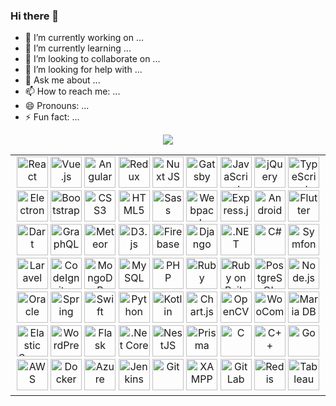 ### Hi there 👋

- 🔭 I’m currently working on ...
- 🌱 I’m currently learning ...
- 👯 I’m looking to collaborate on ...
- 🤔 I’m looking for help with ...
- 💬 Ask me about ...
- 📫 How to reach me: ...
- 😄 Pronouns: ...
- ⚡ Fun fact: ...

<p align="center">
    <a href="https://camo.githubusercontent.com/b64f4b46add533e35e5688fd23ae7f516b621277d8926ad728d3db8d4e0ef8f6/68747470733a2f2f6769746875622d70726f66696c652d74726f7068792e76657263656c2e6170702f3f757365726e616d653d646576647265616d736f6c7574696f6e26636f6c756d6e3d37267468656d653d6f6e656461726b" rel="nofollow"><img src="https://camo.githubusercontent.com/b64f4b46add533e35e5688fd23ae7f516b621277d8926ad728d3db8d4e0ef8f6/68747470733a2f2f6769746875622d70726f66696c652d74726f7068792e76657263656c2e6170702f3f757365726e616d653d646576647265616d736f6c7574696f6e26636f6c756d6e3d37267468656d653d6f6e656461726b" style="max-width: 100%;">
  </a>
</p>
<table>
  <tbody>
    <tr>
      <td valign="top" width="100%">
<div align="center">  
<a href="https://camo.githubusercontent.com/518977ed5e52020624daf41cf644046368af610f19a7b1220dd1d58377d08288/68747470733a2f2f70726f66696c696e61746f722e7269736861762e6465762f736b696c6c732d6173736574732f72656163742d6f726967696e616c2d776f72646d61726b2e737667" rel="nofollow"><img src="https://camo.githubusercontent.com/518977ed5e52020624daf41cf644046368af610f19a7b1220dd1d58377d08288/68747470733a2f2f70726f66696c696e61746f722e7269736861762e6465762f736b696c6c732d6173736574732f72656163742d6f726967696e616c2d776f72646d61726b2e737667" alt="React" height="50" style="max-width: 100%;"></a>  
<a href="https://camo.githubusercontent.com/a40a57becbe68bc3c482bdf1f209c8b091ee63f58173117037ac6aa5f96d4a72/68747470733a2f2f70726f66696c696e61746f722e7269736861762e6465762f736b696c6c732d6173736574732f7675656a732d6f726967696e616c2d776f72646d61726b2e737667" rel="nofollow"><img src="https://camo.githubusercontent.com/a40a57becbe68bc3c482bdf1f209c8b091ee63f58173117037ac6aa5f96d4a72/68747470733a2f2f70726f66696c696e61746f722e7269736861762e6465762f736b696c6c732d6173736574732f7675656a732d6f726967696e616c2d776f72646d61726b2e737667" alt="Vue.js" height="50" style="max-width: 100%;"></a>  
<a href="https://camo.githubusercontent.com/1abc769ed3486dd4eff0d2a33ede82bb8e1039dcf5b57f05c086c0841ca70f38/68747470733a2f2f70726f66696c696e61746f722e7269736861762e6465762f736b696c6c732d6173736574732f616e67756c61726a732d6f726967696e616c2e737667" rel="nofollow"><img src="https://camo.githubusercontent.com/1abc769ed3486dd4eff0d2a33ede82bb8e1039dcf5b57f05c086c0841ca70f38/68747470733a2f2f70726f66696c696e61746f722e7269736861762e6465762f736b696c6c732d6173736574732f616e67756c61726a732d6f726967696e616c2e737667" alt="Angular" height="50" style="max-width: 100%;"></a>  
<a href="https://camo.githubusercontent.com/b81456c0e15928e93c1e5f4d06b6a6938718d8f106a8169a570cd42b5e32f608/68747470733a2f2f70726f66696c696e61746f722e7269736861762e6465762f736b696c6c732d6173736574732f72656475782d6f726967696e616c2e737667" rel="nofollow"><img src="https://camo.githubusercontent.com/b81456c0e15928e93c1e5f4d06b6a6938718d8f106a8169a570cd42b5e32f608/68747470733a2f2f70726f66696c696e61746f722e7269736861762e6465762f736b696c6c732d6173736574732f72656475782d6f726967696e616c2e737667" alt="Redux" height="50" style="max-width: 100%;"></a>  
<a href="https://camo.githubusercontent.com/90d0171dc9dabf1fc595dae613ba9a1c3e61db71f559a26e585aa7c965da457f/68747470733a2f2f70726f66696c696e61746f722e7269736861762e6465762f736b696c6c732d6173736574732f6e7578742e706e67" rel="nofollow"><img src="https://camo.githubusercontent.com/90d0171dc9dabf1fc595dae613ba9a1c3e61db71f559a26e585aa7c965da457f/68747470733a2f2f70726f66696c696e61746f722e7269736861762e6465762f736b696c6c732d6173736574732f6e7578742e706e67" alt="Nuxt JS" height="50" style="max-width: 100%;"></a>  
<a href="https://camo.githubusercontent.com/f86ae7aceff369985e590976b98de5f0a8a2f6d9a6d70fa00b1280e1e218f20f/68747470733a2f2f70726f66696c696e61746f722e7269736861762e6465762f736b696c6c732d6173736574732f6761747362792e706e67" rel="nofollow"><img src="https://camo.githubusercontent.com/f86ae7aceff369985e590976b98de5f0a8a2f6d9a6d70fa00b1280e1e218f20f/68747470733a2f2f70726f66696c696e61746f722e7269736861762e6465762f736b696c6c732d6173736574732f6761747362792e706e67" alt="Gatsby" height="50" style="max-width: 100%;"></a>  
<a href="https://camo.githubusercontent.com/7a2b6137fa6818b1c85f86347a6b4a75ee52681d4a190c506df972e3c5459980/68747470733a2f2f70726f66696c696e61746f722e7269736861762e6465762f736b696c6c732d6173736574732f6a6176617363726970742d6f726967696e616c2e737667" rel="nofollow"><img src="https://camo.githubusercontent.com/7a2b6137fa6818b1c85f86347a6b4a75ee52681d4a190c506df972e3c5459980/68747470733a2f2f70726f66696c696e61746f722e7269736861762e6465762f736b696c6c732d6173736574732f6a6176617363726970742d6f726967696e616c2e737667" alt="JavaScript" height="50" style="max-width: 100%;"></a>  
<a href="https://camo.githubusercontent.com/4139e3f1661018381e0961baa746518f0e394103f0261c8b191474c6f7694a78/68747470733a2f2f70726f66696c696e61746f722e7269736861762e6465762f736b696c6c732d6173736574732f6a71756572792e706e67" rel="nofollow"><img src="https://camo.githubusercontent.com/4139e3f1661018381e0961baa746518f0e394103f0261c8b191474c6f7694a78/68747470733a2f2f70726f66696c696e61746f722e7269736861762e6465762f736b696c6c732d6173736574732f6a71756572792e706e67" alt="jQuery" height="50" style="max-width: 100%;"></a>  
<a href="https://camo.githubusercontent.com/94890eb1b8c3ce19ea73189dade730fa967a8fe08899f25cab17b57a5d4339dc/68747470733a2f2f70726f66696c696e61746f722e7269736861762e6465762f736b696c6c732d6173736574732f747970657363726970742d6f726967696e616c2e737667" rel="nofollow"><img src="https://camo.githubusercontent.com/94890eb1b8c3ce19ea73189dade730fa967a8fe08899f25cab17b57a5d4339dc/68747470733a2f2f70726f66696c696e61746f722e7269736861762e6465762f736b696c6c732d6173736574732f747970657363726970742d6f726967696e616c2e737667" alt="TypeScript" height="50" style="max-width: 100%;"></a>  
<a href="https://camo.githubusercontent.com/00d90c96be8a4ef050fb8e74ac140be3e56e32547f6910e39d47f6197a643686/68747470733a2f2f70726f66696c696e61746f722e7269736861762e6465762f736b696c6c732d6173736574732f656c656374726f6e2d6f726967696e616c2e737667" rel="nofollow"><img src="https://camo.githubusercontent.com/00d90c96be8a4ef050fb8e74ac140be3e56e32547f6910e39d47f6197a643686/68747470733a2f2f70726f66696c696e61746f722e7269736861762e6465762f736b696c6c732d6173736574732f656c656374726f6e2d6f726967696e616c2e737667" alt="Electron" height="50" style="max-width: 100%;"></a>  
<a href="https://camo.githubusercontent.com/3523bd4e344ec5909336e3891b7511da62905e8953381f6fa69c11983e8fd9f6/68747470733a2f2f70726f66696c696e61746f722e7269736861762e6465762f736b696c6c732d6173736574732f626f6f7473747261702d706c61696e2e737667" rel="nofollow"><img src="https://camo.githubusercontent.com/3523bd4e344ec5909336e3891b7511da62905e8953381f6fa69c11983e8fd9f6/68747470733a2f2f70726f66696c696e61746f722e7269736861762e6465762f736b696c6c732d6173736574732f626f6f7473747261702d706c61696e2e737667" alt="Bootstrap" height="50" style="max-width: 100%;"></a>  
<a href="https://camo.githubusercontent.com/1f14c9c472b21cf8790a4fb6914be3a3181e957ecc2b397775f06a989d20cb37/68747470733a2f2f70726f66696c696e61746f722e7269736861762e6465762f736b696c6c732d6173736574732f637373332d6f726967696e616c2d776f72646d61726b2e737667" rel="nofollow"><img src="https://camo.githubusercontent.com/1f14c9c472b21cf8790a4fb6914be3a3181e957ecc2b397775f06a989d20cb37/68747470733a2f2f70726f66696c696e61746f722e7269736861762e6465762f736b696c6c732d6173736574732f637373332d6f726967696e616c2d776f72646d61726b2e737667" alt="CSS3" height="50" style="max-width: 100%;"></a>  
<a href="https://camo.githubusercontent.com/bfa71fe5e1eb3ca57a7e4ef9c6b2ca21414c4fdab27ac6861e211e7cfe8f7d9f/68747470733a2f2f70726f66696c696e61746f722e7269736861762e6465762f736b696c6c732d6173736574732f68746d6c352d6f726967696e616c2d776f72646d61726b2e737667" rel="nofollow"><img src="https://camo.githubusercontent.com/bfa71fe5e1eb3ca57a7e4ef9c6b2ca21414c4fdab27ac6861e211e7cfe8f7d9f/68747470733a2f2f70726f66696c696e61746f722e7269736861762e6465762f736b696c6c732d6173736574732f68746d6c352d6f726967696e616c2d776f72646d61726b2e737667" alt="HTML5" height="50" style="max-width: 100%;"></a>  
<a href="https://camo.githubusercontent.com/34be724565315ff2235ad3237bb21f3db805f559e94b878ce7cd722e4e358cac/68747470733a2f2f70726f66696c696e61746f722e7269736861762e6465762f736b696c6c732d6173736574732f736173732d6f726967696e616c2e737667" rel="nofollow"><img src="https://camo.githubusercontent.com/34be724565315ff2235ad3237bb21f3db805f559e94b878ce7cd722e4e358cac/68747470733a2f2f70726f66696c696e61746f722e7269736861762e6465762f736b696c6c732d6173736574732f736173732d6f726967696e616c2e737667" alt="Sass" height="50" style="max-width: 100%;"></a>  
<a href="https://camo.githubusercontent.com/b44c84ce9c2fd580a8df419ea97d086de4b40ac53f96d3f76039c459b291c106/68747470733a2f2f70726f66696c696e61746f722e7269736861762e6465762f736b696c6c732d6173736574732f7765627061636b2d6f726967696e616c2e737667" rel="nofollow"><img src="https://camo.githubusercontent.com/b44c84ce9c2fd580a8df419ea97d086de4b40ac53f96d3f76039c459b291c106/68747470733a2f2f70726f66696c696e61746f722e7269736861762e6465762f736b696c6c732d6173736574732f7765627061636b2d6f726967696e616c2e737667" alt="Webpack" height="50" style="max-width: 100%;"></a>  
<a href="https://camo.githubusercontent.com/93acca6a99de2894799bf5e78396c83a682e46a4b1d98aa3127ae7b25c3754b6/68747470733a2f2f70726f66696c696e61746f722e7269736861762e6465762f736b696c6c732d6173736574732f657870726573732d6f726967696e616c2d776f72646d61726b2e737667" rel="nofollow"><img src="https://camo.githubusercontent.com/93acca6a99de2894799bf5e78396c83a682e46a4b1d98aa3127ae7b25c3754b6/68747470733a2f2f70726f66696c696e61746f722e7269736861762e6465762f736b696c6c732d6173736574732f657870726573732d6f726967696e616c2d776f72646d61726b2e737667" alt="Express.js" height="50" style="max-width: 100%;"></a>  
<a href="https://camo.githubusercontent.com/17676112fcdb3423d375ed3c77a013ab80ca29486595016aaa64c03d2b58eb08/68747470733a2f2f70726f66696c696e61746f722e7269736861762e6465762f736b696c6c732d6173736574732f616e64726f69642d6f726967696e616c2d776f72646d61726b2e737667" rel="nofollow"><img src="https://camo.githubusercontent.com/17676112fcdb3423d375ed3c77a013ab80ca29486595016aaa64c03d2b58eb08/68747470733a2f2f70726f66696c696e61746f722e7269736861762e6465762f736b696c6c732d6173736574732f616e64726f69642d6f726967696e616c2d776f72646d61726b2e737667" alt="Android" height="50" style="max-width: 100%;"></a>  
<a href="https://camo.githubusercontent.com/77baa71c79e61f2b1582539fd2f14cb063c5808267bb04a2c4dafea2ea55b155/68747470733a2f2f70726f66696c696e61746f722e7269736861762e6465762f736b696c6c732d6173736574732f666c7574746572696f2d69636f6e2e737667" rel="nofollow"><img src="https://camo.githubusercontent.com/77baa71c79e61f2b1582539fd2f14cb063c5808267bb04a2c4dafea2ea55b155/68747470733a2f2f70726f66696c696e61746f722e7269736861762e6465762f736b696c6c732d6173736574732f666c7574746572696f2d69636f6e2e737667" alt="Flutter" height="50" style="max-width: 100%;"></a>  
<a href="https://camo.githubusercontent.com/a4ddee20249d74f87292fb470a62b5a556cd4e7c25760f0801c88f73fb20838d/68747470733a2f2f70726f66696c696e61746f722e7269736861762e6465762f736b696c6c732d6173736574732f646172746c616e672d69636f6e2e737667" rel="nofollow"><img src="https://camo.githubusercontent.com/a4ddee20249d74f87292fb470a62b5a556cd4e7c25760f0801c88f73fb20838d/68747470733a2f2f70726f66696c696e61746f722e7269736861762e6465762f736b696c6c732d6173736574732f646172746c616e672d69636f6e2e737667" alt="Dart" height="50" style="max-width: 100%;"></a>  
<a href="https://camo.githubusercontent.com/1485e92b04f4e5a9b05d6ca5d4f349e54e2a7e242e81b3c7df6660c86e31b02e/68747470733a2f2f70726f66696c696e61746f722e7269736861762e6465762f736b696c6c732d6173736574732f6772617068716c2e706e67" rel="nofollow"><img src="https://camo.githubusercontent.com/1485e92b04f4e5a9b05d6ca5d4f349e54e2a7e242e81b3c7df6660c86e31b02e/68747470733a2f2f70726f66696c696e61746f722e7269736861762e6465762f736b696c6c732d6173736574732f6772617068716c2e706e67" alt="GraphQL" height="50" style="max-width: 100%;"></a>  
<a href="https://camo.githubusercontent.com/dd469a6c4804da86c9cf1b872ddecf8fff1b92ff6ebecb21f65f493948fe8370/68747470733a2f2f70726f66696c696e61746f722e7269736861762e6465762f736b696c6c732d6173736574732f6d6574656f722e737667" rel="nofollow"><img src="https://camo.githubusercontent.com/dd469a6c4804da86c9cf1b872ddecf8fff1b92ff6ebecb21f65f493948fe8370/68747470733a2f2f70726f66696c696e61746f722e7269736861762e6465762f736b696c6c732d6173736574732f6d6574656f722e737667" alt="Meteor" height="50" style="max-width: 100%;"></a>  
<a href="https://camo.githubusercontent.com/dab9c38ff383111efeed8d7b3dcf8c917c83479e890a229ad96a1444ed8716f8/68747470733a2f2f70726f66696c696e61746f722e7269736861762e6465762f736b696c6c732d6173736574732f64332e706e67" rel="nofollow"><img src="https://camo.githubusercontent.com/dab9c38ff383111efeed8d7b3dcf8c917c83479e890a229ad96a1444ed8716f8/68747470733a2f2f70726f66696c696e61746f722e7269736861762e6465762f736b696c6c732d6173736574732f64332e706e67" alt="D3.js" height="50" style="max-width: 100%;"></a>  
<a href="https://camo.githubusercontent.com/e6e7e4e720421db277c77244ec2cdbc925f09ee2555a718b061f7063ed8c6799/68747470733a2f2f70726f66696c696e61746f722e7269736861762e6465762f736b696c6c732d6173736574732f66697265626173652e706e67" rel="nofollow"><img src="https://camo.githubusercontent.com/e6e7e4e720421db277c77244ec2cdbc925f09ee2555a718b061f7063ed8c6799/68747470733a2f2f70726f66696c696e61746f722e7269736861762e6465762f736b696c6c732d6173736574732f66697265626173652e706e67" alt="Firebase" height="50" style="max-width: 100%;"></a>  
<a href="https://camo.githubusercontent.com/1ed2d06cf0f5c06cb9361b47ed5c7f6d1f5e42c572291996b1f85b1780fd295b/68747470733a2f2f70726f66696c696e61746f722e7269736861762e6465762f736b696c6c732d6173736574732f646a616e676f2d6f726967696e616c2e737667" rel="nofollow"><img src="https://camo.githubusercontent.com/1ed2d06cf0f5c06cb9361b47ed5c7f6d1f5e42c572291996b1f85b1780fd295b/68747470733a2f2f70726f66696c696e61746f722e7269736861762e6465762f736b696c6c732d6173736574732f646a616e676f2d6f726967696e616c2e737667" alt="Django" height="50" style="max-width: 100%;"></a>  
<a href="https://camo.githubusercontent.com/431a35f2224f9af72d1bb857498b40e0843f0019f09dd356e3dc25e78d6ca813/68747470733a2f2f70726f66696c696e61746f722e7269736861762e6465762f736b696c6c732d6173736574732f646f742d6e65742d6f726967696e616c2d776f72646d61726b2e737667" rel="nofollow"><img src="https://camo.githubusercontent.com/431a35f2224f9af72d1bb857498b40e0843f0019f09dd356e3dc25e78d6ca813/68747470733a2f2f70726f66696c696e61746f722e7269736861762e6465762f736b696c6c732d6173736574732f646f742d6e65742d6f726967696e616c2d776f72646d61726b2e737667" alt=".NET" height="50" style="max-width: 100%;"></a>  
<a href="https://camo.githubusercontent.com/1513e94cd7b84f2536d7ba959d5e2c28cd951d1a015ff39571e503dfc9f45751/68747470733a2f2f70726f66696c696e61746f722e7269736861762e6465762f736b696c6c732d6173736574732f6373686172702d6f726967696e616c2e737667" rel="nofollow"><img src="https://camo.githubusercontent.com/1513e94cd7b84f2536d7ba959d5e2c28cd951d1a015ff39571e503dfc9f45751/68747470733a2f2f70726f66696c696e61746f722e7269736861762e6465762f736b696c6c732d6173736574732f6373686172702d6f726967696e616c2e737667" alt="C#" height="50" style="max-width: 100%;"></a>  
<a href="https://camo.githubusercontent.com/c3d8201dc83bf01a818e284fcea9a60f48363fffe3de6cd7a3cef099c7c39f5a/68747470733a2f2f70726f66696c696e61746f722e7269736861762e6465762f736b696c6c732d6173736574732f73796d666f6e795f626c61636b5f30332e737667" rel="nofollow"><img src="https://camo.githubusercontent.com/c3d8201dc83bf01a818e284fcea9a60f48363fffe3de6cd7a3cef099c7c39f5a/68747470733a2f2f70726f66696c696e61746f722e7269736861762e6465762f736b696c6c732d6173736574732f73796d666f6e795f626c61636b5f30332e737667" alt="Symfony" height="50" style="max-width: 100%;"></a>  
<a href="https://camo.githubusercontent.com/59a85b448aad371c42861b800fd8d1442f1a454404c4c0def396af80b9e14313/68747470733a2f2f70726f66696c696e61746f722e7269736861762e6465762f736b696c6c732d6173736574732f6c61726176656c2d706c61696e2d776f72646d61726b2e737667" rel="nofollow"><img src="https://camo.githubusercontent.com/59a85b448aad371c42861b800fd8d1442f1a454404c4c0def396af80b9e14313/68747470733a2f2f70726f66696c696e61746f722e7269736861762e6465762f736b696c6c732d6173736574732f6c61726176656c2d706c61696e2d776f72646d61726b2e737667" alt="Laravel" height="50" style="max-width: 100%;"></a>  
<a href="https://camo.githubusercontent.com/f5aa5ed853da39e0b110e8d0ac569b83e58366a55102a08706eab272d0eb5bbc/68747470733a2f2f70726f66696c696e61746f722e7269736861762e6465762f736b696c6c732d6173736574732f636f646569676e697465722e737667" rel="nofollow"><img src="https://camo.githubusercontent.com/f5aa5ed853da39e0b110e8d0ac569b83e58366a55102a08706eab272d0eb5bbc/68747470733a2f2f70726f66696c696e61746f722e7269736861762e6465762f736b696c6c732d6173736574732f636f646569676e697465722e737667" alt="CodeIgniter" height="50" style="max-width: 100%;"></a>  
<a href="https://camo.githubusercontent.com/e643754982a9dba595811285c08c4667f1062a17d9e7eca8dd16b43995bf372b/68747470733a2f2f70726f66696c696e61746f722e7269736861762e6465762f736b696c6c732d6173736574732f6d6f6e676f64622d6f726967696e616c2d776f72646d61726b2e737667" rel="nofollow"><img src="https://camo.githubusercontent.com/e643754982a9dba595811285c08c4667f1062a17d9e7eca8dd16b43995bf372b/68747470733a2f2f70726f66696c696e61746f722e7269736861762e6465762f736b696c6c732d6173736574732f6d6f6e676f64622d6f726967696e616c2d776f72646d61726b2e737667" alt="MongoDB" height="50" style="max-width: 100%;"></a>  
<a href="https://camo.githubusercontent.com/ef8a5aaa11f861e3692439d030c83a18d6d5ebc387d6e74ca4bba728aaeac7ad/68747470733a2f2f70726f66696c696e61746f722e7269736861762e6465762f736b696c6c732d6173736574732f6d7973716c2d6f726967696e616c2d776f72646d61726b2e737667" rel="nofollow"><img src="https://camo.githubusercontent.com/ef8a5aaa11f861e3692439d030c83a18d6d5ebc387d6e74ca4bba728aaeac7ad/68747470733a2f2f70726f66696c696e61746f722e7269736861762e6465762f736b696c6c732d6173736574732f6d7973716c2d6f726967696e616c2d776f72646d61726b2e737667" alt="MySQL" height="50" style="max-width: 100%;"></a>  
<a href="https://camo.githubusercontent.com/8cba877c9729b9af2c1e0952ce007c05a4be5bc723d56e50cf2f9f9c384a9d8e/68747470733a2f2f70726f66696c696e61746f722e7269736861762e6465762f736b696c6c732d6173736574732f7068702d6f726967696e616c2e737667" rel="nofollow"><img src="https://camo.githubusercontent.com/8cba877c9729b9af2c1e0952ce007c05a4be5bc723d56e50cf2f9f9c384a9d8e/68747470733a2f2f70726f66696c696e61746f722e7269736861762e6465762f736b696c6c732d6173736574732f7068702d6f726967696e616c2e737667" alt="PHP" height="50" style="max-width: 100%;"></a>  
<a href="https://camo.githubusercontent.com/9d7f785e4d41a8d0d78cf8ed600d0da9bbaf60edacc525a29c9659af603b71d1/68747470733a2f2f70726f66696c696e61746f722e7269736861762e6465762f736b696c6c732d6173736574732f727562792d6f726967696e616c2d776f72646d61726b2e737667" rel="nofollow"><img src="https://camo.githubusercontent.com/9d7f785e4d41a8d0d78cf8ed600d0da9bbaf60edacc525a29c9659af603b71d1/68747470733a2f2f70726f66696c696e61746f722e7269736861762e6465762f736b696c6c732d6173736574732f727562792d6f726967696e616c2d776f72646d61726b2e737667" alt="Ruby" height="50" style="max-width: 100%;"></a>  
<a href="https://camo.githubusercontent.com/e2d85125c065744b69c8e4c8d6e8cdfc0bc4a6e55f5a5417706b2d400c8f1173/68747470733a2f2f70726f66696c696e61746f722e7269736861762e6465762f736b696c6c732d6173736574732f7261696c732d6f726967696e616c2d776f72646d61726b2e737667" rel="nofollow"><img src="https://camo.githubusercontent.com/e2d85125c065744b69c8e4c8d6e8cdfc0bc4a6e55f5a5417706b2d400c8f1173/68747470733a2f2f70726f66696c696e61746f722e7269736861762e6465762f736b696c6c732d6173736574732f7261696c732d6f726967696e616c2d776f72646d61726b2e737667" alt="Ruby on Rails" height="50" style="max-width: 100%;"></a>  
<a href="https://camo.githubusercontent.com/ddc853c2f9e0dc4538d5f3500880e557ab03f9ea8050b5152d0ef61d042f7d01/68747470733a2f2f70726f66696c696e61746f722e7269736861762e6465762f736b696c6c732d6173736574732f706f737467726573716c2d6f726967696e616c2d776f72646d61726b2e737667" rel="nofollow"><img src="https://camo.githubusercontent.com/ddc853c2f9e0dc4538d5f3500880e557ab03f9ea8050b5152d0ef61d042f7d01/68747470733a2f2f70726f66696c696e61746f722e7269736861762e6465762f736b696c6c732d6173736574732f706f737467726573716c2d6f726967696e616c2d776f72646d61726b2e737667" alt="PostgreSQL" height="50" style="max-width: 100%;"></a>  
<a href="https://camo.githubusercontent.com/48c9507b62d83559dc3aef4f3951293b15ab2f5fa1029bdf6ec42f9fa062e775/68747470733a2f2f70726f66696c696e61746f722e7269736861762e6465762f736b696c6c732d6173736574732f6e6f64656a732d6f726967696e616c2d776f72646d61726b2e737667" rel="nofollow"><img src="https://camo.githubusercontent.com/48c9507b62d83559dc3aef4f3951293b15ab2f5fa1029bdf6ec42f9fa062e775/68747470733a2f2f70726f66696c696e61746f722e7269736861762e6465762f736b696c6c732d6173736574732f6e6f64656a732d6f726967696e616c2d776f72646d61726b2e737667" alt="Node.js" height="50" style="max-width: 100%;"></a>  
<a href="https://camo.githubusercontent.com/b7f12e4ba9723b7ce9e633d98398f53d94f5d5a8f5ec16328cf904c4c8c59c3d/68747470733a2f2f70726f66696c696e61746f722e7269736861762e6465762f736b696c6c732d6173736574732f6f7261636c652d6f726967696e616c2e737667" rel="nofollow"><img src="https://camo.githubusercontent.com/b7f12e4ba9723b7ce9e633d98398f53d94f5d5a8f5ec16328cf904c4c8c59c3d/68747470733a2f2f70726f66696c696e61746f722e7269736861762e6465762f736b696c6c732d6173736574732f6f7261636c652d6f726967696e616c2e737667" alt="Oracle" height="50" style="max-width: 100%;"></a>  
<a href="https://camo.githubusercontent.com/f44cbbd0c8267e4ff36f919d833b0814e2de313739f958b2d8618cf4abe9f216/68747470733a2f2f70726f66696c696e61746f722e7269736861762e6465762f736b696c6c732d6173736574732f737072696e67696f2d69636f6e2e737667" rel="nofollow"><img src="https://camo.githubusercontent.com/f44cbbd0c8267e4ff36f919d833b0814e2de313739f958b2d8618cf4abe9f216/68747470733a2f2f70726f66696c696e61746f722e7269736861762e6465762f736b696c6c732d6173736574732f737072696e67696f2d69636f6e2e737667" alt="Spring" height="50" style="max-width: 100%;"></a>  
<a href="https://camo.githubusercontent.com/7dbe8d79212142b395deb7302c9783f02d64b91b4ca78e6b0ed738d014363bf5/68747470733a2f2f70726f66696c696e61746f722e7269736861762e6465762f736b696c6c732d6173736574732f73776966742d6f726967696e616c2d776f72646d61726b2e737667" rel="nofollow"><img src="https://camo.githubusercontent.com/7dbe8d79212142b395deb7302c9783f02d64b91b4ca78e6b0ed738d014363bf5/68747470733a2f2f70726f66696c696e61746f722e7269736861762e6465762f736b696c6c732d6173736574732f73776966742d6f726967696e616c2d776f72646d61726b2e737667" alt="Swift" height="50" style="max-width: 100%;"></a>  
<a href="https://camo.githubusercontent.com/d10e5aa8ba67f1eb109da4e98cd75adfa42df2e6019f8222cfa14c0088ac674d/68747470733a2f2f70726f66696c696e61746f722e7269736861762e6465762f736b696c6c732d6173736574732f707974686f6e2d6f726967696e616c2e737667" rel="nofollow"><img src="https://camo.githubusercontent.com/d10e5aa8ba67f1eb109da4e98cd75adfa42df2e6019f8222cfa14c0088ac674d/68747470733a2f2f70726f66696c696e61746f722e7269736861762e6465762f736b696c6c732d6173736574732f707974686f6e2d6f726967696e616c2e737667" alt="Python" height="50" style="max-width: 100%;"></a>  
<a href="https://camo.githubusercontent.com/6a788ab90082c72e9b8f651298624c7519f8b4bc558043459fccd02b977e1928/68747470733a2f2f70726f66696c696e61746f722e7269736861762e6465762f736b696c6c732d6173736574732f6b6f746c696e6c616e672d69636f6e2e737667" rel="nofollow"><img src="https://camo.githubusercontent.com/6a788ab90082c72e9b8f651298624c7519f8b4bc558043459fccd02b977e1928/68747470733a2f2f70726f66696c696e61746f722e7269736861762e6465762f736b696c6c732d6173736574732f6b6f746c696e6c616e672d69636f6e2e737667" alt="Kotlin" height="50" style="max-width: 100%;"></a>  
<a href="https://camo.githubusercontent.com/5ef323398644d0544cbf5284d118cd027594a32f1ad973d13667f169d245e382/68747470733a2f2f70726f66696c696e61746f722e7269736861762e6465762f736b696c6c732d6173736574732f6c6f676f2d7469746c652e737667" rel="nofollow"><img src="https://camo.githubusercontent.com/5ef323398644d0544cbf5284d118cd027594a32f1ad973d13667f169d245e382/68747470733a2f2f70726f66696c696e61746f722e7269736861762e6465762f736b696c6c732d6173736574732f6c6f676f2d7469746c652e737667" alt="Chart.js" height="50" style="max-width: 100%;"></a>  
<a href="https://camo.githubusercontent.com/3cd52a9c40ad2bb6b22628ad3d982ae571eca8f1cb7e895beb4f1719b56c2258/68747470733a2f2f70726f66696c696e61746f722e7269736861762e6465762f736b696c6c732d6173736574732f6f70656e63762d69636f6e2e737667" rel="nofollow"><img src="https://camo.githubusercontent.com/3cd52a9c40ad2bb6b22628ad3d982ae571eca8f1cb7e895beb4f1719b56c2258/68747470733a2f2f70726f66696c696e61746f722e7269736861762e6465762f736b696c6c732d6173736574732f6f70656e63762d69636f6e2e737667" alt="OpenCV" height="50" style="max-width: 100%;"></a>  
<a href="https://camo.githubusercontent.com/dab6e7e5faf8df7ebc5b09a0f1911819d35c144d7c8579115322bd4eef58a5e1/68747470733a2f2f70726f66696c696e61746f722e7269736861762e6465762f736b696c6c732d6173736574732f776f6f636f6d6d657263652e706e67" rel="nofollow"><img src="https://camo.githubusercontent.com/dab6e7e5faf8df7ebc5b09a0f1911819d35c144d7c8579115322bd4eef58a5e1/68747470733a2f2f70726f66696c696e61746f722e7269736861762e6465762f736b696c6c732d6173736574732f776f6f636f6d6d657263652e706e67" alt="WooCommerce" height="50" style="max-width: 100%;"></a>  
<a href="https://camo.githubusercontent.com/28442265ca84bb599315850b867a8408bd1e41a460efa336454146c23fa70156/68747470733a2f2f70726f66696c696e61746f722e7269736861762e6465762f736b696c6c732d6173736574732f6d6172696164622e706e67" rel="nofollow"><img src="https://camo.githubusercontent.com/28442265ca84bb599315850b867a8408bd1e41a460efa336454146c23fa70156/68747470733a2f2f70726f66696c696e61746f722e7269736861762e6465762f736b696c6c732d6173736574732f6d6172696164622e706e67" alt="Maria DB" height="50" style="max-width: 100%;"></a>  
<a href="https://camo.githubusercontent.com/a887ab1df37781a6535f57faa3f5c679a957c6290ed482add13aef13cc018f70/68747470733a2f2f70726f66696c696e61746f722e7269736861762e6465762f736b696c6c732d6173736574732f656c61737469637365617263682e706e67" rel="nofollow"><img src="https://camo.githubusercontent.com/a887ab1df37781a6535f57faa3f5c679a957c6290ed482add13aef13cc018f70/68747470733a2f2f70726f66696c696e61746f722e7269736861762e6465762f736b696c6c732d6173736574732f656c61737469637365617263682e706e67" alt="Elastic Search" height="50" style="max-width: 100%;"></a>  
<a href="https://camo.githubusercontent.com/4629b90b2cfb38cc37a512b6b1fb6a8cb51d303cde9aebb07f91dc5e6c276033/68747470733a2f2f70726f66696c696e61746f722e7269736861762e6465762f736b696c6c732d6173736574732f776f726470726573732e706e67" rel="nofollow"><img src="https://camo.githubusercontent.com/4629b90b2cfb38cc37a512b6b1fb6a8cb51d303cde9aebb07f91dc5e6c276033/68747470733a2f2f70726f66696c696e61746f722e7269736861762e6465762f736b696c6c732d6173736574732f776f726470726573732e706e67" alt="WordPress" height="50" style="max-width: 100%;"></a>  
<a href="https://camo.githubusercontent.com/a7ccc629374574be12ff62340d0b9d93faf4aecbba480ed1b0cd0ee481c8a8b3/68747470733a2f2f70726f66696c696e61746f722e7269736861762e6465762f736b696c6c732d6173736574732f666c61736b2e706e67" rel="nofollow"><img src="https://camo.githubusercontent.com/a7ccc629374574be12ff62340d0b9d93faf4aecbba480ed1b0cd0ee481c8a8b3/68747470733a2f2f70726f66696c696e61746f722e7269736861762e6465762f736b696c6c732d6173736574732f666c61736b2e706e67" alt="Flask" height="50" style="max-width: 100%;"></a>  
<a href="https://camo.githubusercontent.com/83349309f8eb65efbdd644db0b665e59a959e9d72ee362d63ab585015e9094c2/68747470733a2f2f70726f66696c696e61746f722e7269736861762e6465762f736b696c6c732d6173736574732f646f746e6574636f72652e706e67" rel="nofollow"><img src="https://camo.githubusercontent.com/83349309f8eb65efbdd644db0b665e59a959e9d72ee362d63ab585015e9094c2/68747470733a2f2f70726f66696c696e61746f722e7269736861762e6465762f736b696c6c732d6173736574732f646f746e6574636f72652e706e67" alt=".Net Core" height="50" style="max-width: 100%;"></a>  
<a href="https://camo.githubusercontent.com/50425c4c0aaf813b2732f1242091da63a55ff45a07d5890e915b8b85297305e3/68747470733a2f2f70726f66696c696e61746f722e7269736861762e6465762f736b696c6c732d6173736574732f6e6573746a732e737667" rel="nofollow"><img src="https://camo.githubusercontent.com/50425c4c0aaf813b2732f1242091da63a55ff45a07d5890e915b8b85297305e3/68747470733a2f2f70726f66696c696e61746f722e7269736861762e6465762f736b696c6c732d6173736574732f6e6573746a732e737667" alt="NestJS" height="50" style="max-width: 100%;"></a>  
<a href="https://camo.githubusercontent.com/91e66834eb064e372ae403ec874cd9f9968cfe1291fbe2969841003576ebd7f1/68747470733a2f2f70726f66696c696e61746f722e7269736861762e6465762f736b696c6c732d6173736574732f707269736d612e706e67" rel="nofollow"><img src="https://camo.githubusercontent.com/91e66834eb064e372ae403ec874cd9f9968cfe1291fbe2969841003576ebd7f1/68747470733a2f2f70726f66696c696e61746f722e7269736861762e6465762f736b696c6c732d6173736574732f707269736d612e706e67" alt="Prisma" height="50" style="max-width: 100%;"></a>  
<a href="https://camo.githubusercontent.com/67704b43eaee79d5db2e0ac9b288ca2eda7f8cdaaadce80ce77d44f8d08d3d95/68747470733a2f2f70726f66696c696e61746f722e7269736861762e6465762f736b696c6c732d6173736574732f632d6f726967696e616c2e737667" rel="nofollow"><img src="https://camo.githubusercontent.com/67704b43eaee79d5db2e0ac9b288ca2eda7f8cdaaadce80ce77d44f8d08d3d95/68747470733a2f2f70726f66696c696e61746f722e7269736861762e6465762f736b696c6c732d6173736574732f632d6f726967696e616c2e737667" alt="C" height="50" style="max-width: 100%;"></a>  
<a href="https://camo.githubusercontent.com/716c20f454fef17485712c6bfda0f6343ac75983a673228c59aa3bf4076c9f99/68747470733a2f2f70726f66696c696e61746f722e7269736861762e6465762f736b696c6c732d6173736574732f63706c7573706c75732d6f726967696e616c2e737667" rel="nofollow"><img src="https://camo.githubusercontent.com/716c20f454fef17485712c6bfda0f6343ac75983a673228c59aa3bf4076c9f99/68747470733a2f2f70726f66696c696e61746f722e7269736861762e6465762f736b696c6c732d6173736574732f63706c7573706c75732d6f726967696e616c2e737667" alt="C++" height="50" style="max-width: 100%;"></a>  
<a href="https://camo.githubusercontent.com/c26ef7dd43db67579b01ea57f14de7c2dd486a50a142e85dd06f8d0540a9a6e2/68747470733a2f2f70726f66696c696e61746f722e7269736861762e6465762f736b696c6c732d6173736574732f676f2d6f726967696e616c2e737667" rel="nofollow"><img src="https://camo.githubusercontent.com/c26ef7dd43db67579b01ea57f14de7c2dd486a50a142e85dd06f8d0540a9a6e2/68747470733a2f2f70726f66696c696e61746f722e7269736861762e6465762f736b696c6c732d6173736574732f676f2d6f726967696e616c2e737667" alt="Go" height="50" style="max-width: 100%;"></a>  
<a href="https://camo.githubusercontent.com/da33ce63f1e78ececdc5f65879560a5e8d3ac805670af8934eea5d1b0cd9a5b7/68747470733a2f2f70726f66696c696e61746f722e7269736861762e6465762f736b696c6c732d6173736574732f616d617a6f6e77656273657276696365732d6f726967696e616c2d776f72646d61726b2e737667" rel="nofollow"><img src="https://camo.githubusercontent.com/da33ce63f1e78ececdc5f65879560a5e8d3ac805670af8934eea5d1b0cd9a5b7/68747470733a2f2f70726f66696c696e61746f722e7269736861762e6465762f736b696c6c732d6173736574732f616d617a6f6e77656273657276696365732d6f726967696e616c2d776f72646d61726b2e737667" alt="AWS" height="50" style="max-width: 100%;"></a>  
<a href="https://camo.githubusercontent.com/6819655dad2979647adee4b2f01fc7da674eb0bff06cf25bd576427f091064a1/68747470733a2f2f70726f66696c696e61746f722e7269736861762e6465762f736b696c6c732d6173736574732f646f636b65722d6f726967696e616c2d776f72646d61726b2e737667" rel="nofollow"><img src="https://camo.githubusercontent.com/6819655dad2979647adee4b2f01fc7da674eb0bff06cf25bd576427f091064a1/68747470733a2f2f70726f66696c696e61746f722e7269736861762e6465762f736b696c6c732d6173736574732f646f636b65722d6f726967696e616c2d776f72646d61726b2e737667" alt="Docker" height="50" style="max-width: 100%;"></a>  
<a href="https://camo.githubusercontent.com/655177bfec18f3ff43066085b0bb5e29d0c12d2b0908220998b0f4d703d38826/68747470733a2f2f70726f66696c696e61746f722e7269736861762e6465762f736b696c6c732d6173736574732f6d6963726f736f66745f617a7572652d69636f6e2e737667" rel="nofollow"><img src="https://camo.githubusercontent.com/655177bfec18f3ff43066085b0bb5e29d0c12d2b0908220998b0f4d703d38826/68747470733a2f2f70726f66696c696e61746f722e7269736861762e6465762f736b696c6c732d6173736574732f6d6963726f736f66745f617a7572652d69636f6e2e737667" alt="Azure" height="50" style="max-width: 100%;"></a>  
<a href="https://camo.githubusercontent.com/b6c8aac192f1d99bb77437b1f5cc2280dcacc6c2566b7924519e6aa65560f587/68747470733a2f2f70726f66696c696e61746f722e7269736861762e6465762f736b696c6c732d6173736574732f6a656e6b696e732d69636f6e2e737667" rel="nofollow"><img src="https://camo.githubusercontent.com/b6c8aac192f1d99bb77437b1f5cc2280dcacc6c2566b7924519e6aa65560f587/68747470733a2f2f70726f66696c696e61746f722e7269736861762e6465762f736b696c6c732d6173736574732f6a656e6b696e732d69636f6e2e737667" alt="Jenkins" height="50" style="max-width: 100%;"></a>  
<a href="https://camo.githubusercontent.com/b7ea09b0c030ae14623cfc3a52ab3ee0d07e0259a1b230139e65ba00454327c9/68747470733a2f2f70726f66696c696e61746f722e7269736861762e6465762f736b696c6c732d6173736574732f6769742d73636d2d69636f6e2e737667" rel="nofollow"><img src="https://camo.githubusercontent.com/b7ea09b0c030ae14623cfc3a52ab3ee0d07e0259a1b230139e65ba00454327c9/68747470733a2f2f70726f66696c696e61746f722e7269736861762e6465762f736b696c6c732d6173736574732f6769742d73636d2d69636f6e2e737667" alt="Git" height="50" style="max-width: 100%;"></a>  
<a href="https://camo.githubusercontent.com/2d22e8aec2caef30ca173de904a7d7addc20377416240e8de0177bd5b1c1920f/68747470733a2f2f70726f66696c696e61746f722e7269736861762e6465762f736b696c6c732d6173736574732f78616d70702e706e67" rel="nofollow"><img src="https://camo.githubusercontent.com/2d22e8aec2caef30ca173de904a7d7addc20377416240e8de0177bd5b1c1920f/68747470733a2f2f70726f66696c696e61746f722e7269736861762e6465762f736b696c6c732d6173736574732f78616d70702e706e67" alt="XAMPP" height="50" style="max-width: 100%;"></a>  
<a href="https://camo.githubusercontent.com/6386100a1c3ba57e20dbfb04e59cb057d4210332eeafd510a5f77f4af1c604cb/68747470733a2f2f70726f66696c696e61746f722e7269736861762e6465762f736b696c6c732d6173736574732f6769746c61622e737667" rel="nofollow"><img src="https://camo.githubusercontent.com/6386100a1c3ba57e20dbfb04e59cb057d4210332eeafd510a5f77f4af1c604cb/68747470733a2f2f70726f66696c696e61746f722e7269736861762e6465762f736b696c6c732d6173736574732f6769746c61622e737667" alt="GitLab" height="50" style="max-width: 100%;"></a>  
<a href="https://camo.githubusercontent.com/e783b842ab8da58e52841fc8fb53ebb1a864dc3dfb2dc530c7fcd2dab1b22226/68747470733a2f2f70726f66696c696e61746f722e7269736861762e6465762f736b696c6c732d6173736574732f72656469732d6f726967696e616c2d776f72646d61726b2e737667" rel="nofollow"><img src="https://camo.githubusercontent.com/e783b842ab8da58e52841fc8fb53ebb1a864dc3dfb2dc530c7fcd2dab1b22226/68747470733a2f2f70726f66696c696e61746f722e7269736861762e6465762f736b696c6c732d6173736574732f72656469732d6f726967696e616c2d776f72646d61726b2e737667" alt="Redis" height="50" style="max-width: 100%;"></a>  
<a href="https://camo.githubusercontent.com/ca068225c88633e9391b8bfc7a1dabeea5060afce88f6a126fb89c1ab18666d9/68747470733a2f2f70726f66696c696e61746f722e7269736861762e6465762f736b696c6c732d6173736574732f7461626c6561752e737667" rel="nofollow"><img src="https://camo.githubusercontent.com/ca068225c88633e9391b8bfc7a1dabeea5060afce88f6a126fb89c1ab18666d9/68747470733a2f2f70726f66696c696e61746f722e7269736861762e6465762f736b696c6c732d6173736574732f7461626c6561752e737667" alt="Tableau" height="50" style="max-width: 100%;"></a>
</div>
</td></tr></tbody></table>
